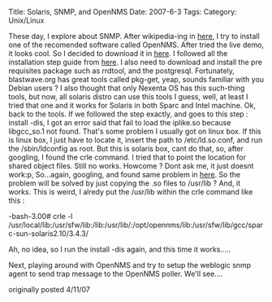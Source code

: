 Title: Solaris, SNMP, and OpenNMS
Date: 2007-6-3
Tags: 
Category: Unix/Linux

These day, I explore about SNMP. After wikipedia-ing in [here][1], I try to install one of the recomended software called OpenNMS. After tried the live demo, it looks cool. So I decided to download it in [here][2].
I followed all the installation step guide from [here][3]. I also need to download and install the pre requisites package such as rrdtool, and the postgresql. Fortunately, blastwave.org has great tools called pkg-get, yeap, sounds familiar with you Debian users ? I also thought that only Nexenta OS has this such-thing tools, but now, all solaris distro can use this tools I guess, well, at least I tried that one and it works for Solaris in both Sparc and Intel machine.
Ok, back to the tools. If we followed the step exactly, and goes to this step : install -dis, I got an error said that fail to load the iplike.so because libgcc_so.1 not found. That's some problem I usually got on linux box. If this is linux box, I just have to locate it, insert the path to /etc/ld.so.conf, and run the /sbin/ldconfig as root. But this is solaris box, cant do that, so, after googling, I found the crle command. I tried that to point the location for shared object files. Still no works. Howcome ? Dont ask me, it just doesnt work:p, So...again, googling, and found same problem in [here][4]. So the problem will be solved by just copying the .so files to /usr/lib ? And, it works. This is weird, I alredy put the /usr/lib within the crle command like this :


-bash-3.00# crle -l /usr/local/lib:/usr/sfw/lib:/lib:/usr/lib/:/opt/opennms/lib:/usr/sfw/lib/gcc/sparc-sun-solaris2.10/3.4.3/



Ah, no idea, so I run the install -dis again, and this time it works.....


Next, playing around with OpenNMS and try to setup the weblogic snmp agent to send trap message to the OpenNMS poller. We'll see....



originally posted 4/11/07

[1]: http://en.wikipedia.org/wiki/Simple_Network_Management_Protocol
[2]: http://downloads.sourceforge.net/opennms/opennms-1.3.2-1-sol10-sparc-local.gz?modtime=1168971264&big_mirror=0
[3]: http://www.opennms.org/documentation/InstallUnStable.html
[4]: http://www.experts-exchange.com/Software/Server_Software/Web_Servers/Q_22464371.html
